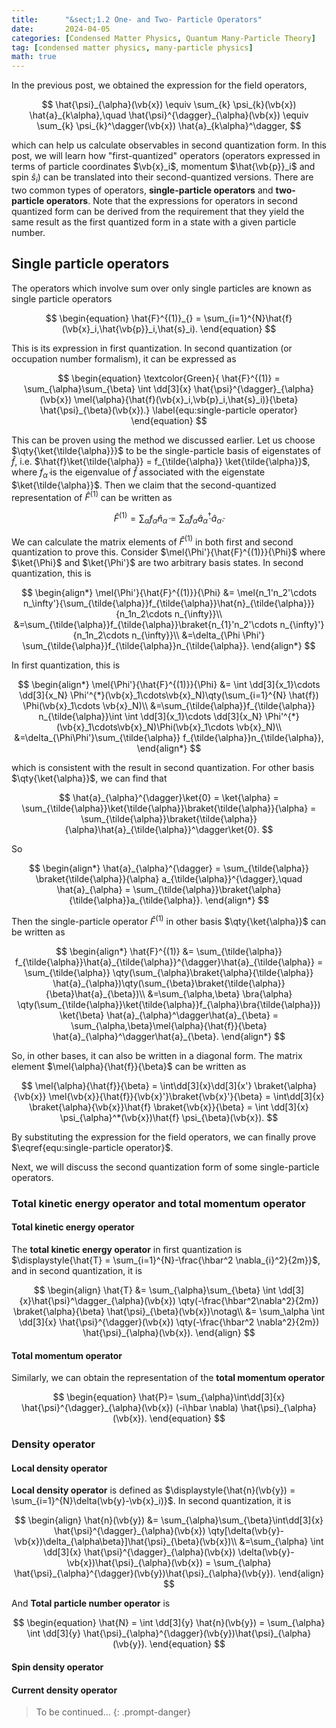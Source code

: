 ```yaml
---
title:      "&sect;1.2 One- and Two- Particle Operators"
date:       2024-04-05
categories: [Condensed Matter Physics, Quantum Many-Particle Theory]
tag: [condensed matter physics, many-particle physics]
math: true
---
```

In the previous post, we obtained the expression for the field operators,

$$
    \hat{\psi}_{\alpha}(\vb{x}) \equiv \sum_{k} \psi_{k}(\vb{x}) \hat{a}_{k\alpha},\quad \hat{\psi}^{\dagger}_{\alpha}(\vb{x}) \equiv \sum_{k} \psi_{k}^\dagger(\vb{x}) \hat{a}_{k\alpha}^\dagger,
$$

which can help us calculate observables in second quantization form. In this post, we will learn how "first-quantized" operators (operators expressed in terms of particle coordinates $\vb{x}_i$, momentum $\hat{\vb{p}}_i$ and spin $\hat{s}_i$) can be translated into their second-quantized versions. There are two common types of operators, **single-particle operators** and **two-particle operators**. Note that the expressions for operators in second quantized form can be derived from the requirement that they yield the same result as the first quantized form in a state with a given particle number.
## Single particle operators
The operators which involve sum over only single particles are known as single particle operators

$$
\begin{equation}
    \hat{F}^{(1)}_{} = \sum_{i=1}^{N}\hat{f}(\vb{x}_i,\hat{\vb{p}}_i,\hat{s}_i).
\end{equation}
$$

This is its expression in first quantization. In second quantization (or occupation number formalism), it can be expressed as

$$
\begin{equation}
\textcolor{Green}{
    \hat{F}^{(1)} = \sum_{\alpha}\sum_{\beta} \int \dd[3]{x} \hat{\psi}^{\dagger}_{\alpha}(\vb{x}) \mel{\alpha}{\hat{f}(\vb{x}_i,\vb{p}_i,\hat{s}_i)}{\beta} \hat{\psi}_{\beta}(\vb{x}).}
    \label{equ:single-particle operator}
\end{equation}
$$

This can be proven using the method we discussed earlier. Let us choose $\qty{\ket{\tilde{\alpha}}}$ to be the single-particle basis of eigenstates of $\hat{f}$, i.e. $\hat{f}\ket{\tilde{\alpha}} = f_{\tilde{\alpha}} \ket{\tilde{\alpha}}$, where $f_{\tilde{\alpha}}$ is the eigenvalue of $\hat{f}$ associated with the eigenstate $\ket{\tilde{\alpha}}$. Then we claim that the second-quantized representation of $\hat{F}^{(1)}$ can be written as 

$$
\hat{F}^{(1)} = \sum_{\tilde{\alpha}}f_{\tilde{\alpha}} \hat{n}_{\tilde{\alpha}} = \sum_{\tilde{\alpha}} f_{\tilde{\alpha}} \hat{a}_{\tilde{\alpha}}^{\dagger} \hat{a}_{\tilde{\alpha}}.
$$

We can calculate the matrix elements of $\hat{F}^{(1)}$ in both first and second quantization to prove this. Consider $\mel{\Phi'}{\hat{F}^{(1)}}{\Phi}$ where $\ket{\Phi}$ and $\ket{\Phi'}$ are two arbitrary basis states. In second quantization, this is

$$
\begin{align*}
\mel{\Phi'}{\hat{F}^{(1)}}{\Phi} &= \mel{n_1'n_2'\cdots n_\infty'}{\sum_{\tilde{\alpha}}f_{\tilde{\alpha}}\hat{n}_{\tilde{\alpha}}}{n_1n_2\cdots n_{\infty}}\\
&=\sum_{\tilde{\alpha}}f_{\tilde{\alpha}}\braket{n_{1}'n_2'\cdots n_{\infty}'}{n_1n_2\cdots n_{\infty}}\\
&=\delta_{\Phi \Phi'} \sum_{\tilde{\alpha}}f_{\tilde{\alpha}}n_{\tilde{\alpha}}.
\end{align*}
$$

In first quantization, this is

$$
\begin{align*}
    \mel{\Phi'}{\hat{F}^{(1)}}{\Phi} &= \int \dd[3]{x_1}\cdots \dd[3]{x_N} \Phi'^{*}(\vb{x}_1\cdots\vb{x}_N)\qty(\sum_{i=1}^{N} \hat{f}) \Phi(\vb{x}_1\cdots \vb{x}_N)\\
    &=\sum_{\tilde{\alpha}}f_{\tilde{\alpha}} n_{\tilde{\alpha}}\int \int \dd[3]{x_1}\cdots \dd[3]{x_N} \Phi'^{*}(\vb{x}_1\cdots\vb{x}_N)\Phi(\vb{x}_1\cdots \vb{x}_N)\\
    &=\delta_{\Phi\Phi'}\sum_{\tilde{\alpha}} f_{\tilde{\alpha}}n_{\tilde{\alpha}},
\end{align*}
$$

which is consistent with the result in second quantization. For other basis $\qty{\ket{\alpha}}$, we can find that

$$
\hat{a}_{\alpha}^{\dagger}\ket{0} = \ket{\alpha} = \sum_{\tilde{\alpha}}\ket{\tilde{\alpha}}\braket{\tilde{\alpha}}{\alpha} = \sum_{\tilde{\alpha}}\braket{\tilde{\alpha}}{\alpha}\hat{a}_{\tilde{\alpha}}^\dagger\ket{0}.
$$

So

$$
\begin{align*}
    \hat{a}_{\alpha}^{\dagger} = \sum_{\tilde{\alpha}} \braket{\tilde{\alpha}}{\alpha} a_{\tilde{\alpha}}^{\dagger},\quad \hat{a}_{\alpha} = \sum_{\tilde{\alpha}}\braket{\alpha}{\tilde{\alpha}}a_{\tilde{\alpha}}.
\end{align*}
$$

Then the single-particle operator $\hat{F}^{(1)}$ in other basis $\qty{\ket{\alpha}}$ can be written as

$$
\begin{align*}
    \hat{F}^{(1)} &= \sum_{\tilde{\alpha}} f_{\tilde{\alpha}}\hat{a}_{\tilde{\alpha}}^{\dagger}\hat{a}_{\tilde{\alpha}} = \sum_{\tilde{\alpha}} \qty(\sum_{\alpha}\braket{\alpha}{\tilde{\alpha}} \hat{a}_{\alpha})\qty(\sum_{\beta}\braket{\tilde{\alpha}}{\beta}\hat{a}_{\beta})\\
    &=\sum_{\alpha,\beta} \bra{\alpha} \qty(\sum_{\tilde{\alpha}}\ket{\tilde{\alpha}}f_{\alpha}\bra{\tilde{\alpha}}) \ket{\beta} \hat{a}_{\alpha}^\dagger\hat{a}_{\beta} = \sum_{\alpha,\beta}\mel{\alpha}{\hat{f}}{\beta} \hat{a}_{\alpha}^\dagger\hat{a}_{\beta}.
\end{align*}
$$

So, in other bases, it can also be written in a diagonal form. The matrix element $\mel{\alpha}{\hat{f}}{\beta}$ can be written as

$$
\mel{\alpha}{\hat{f}}{\beta} = \int\dd[3]{x}\dd[3]{x'} \braket{\alpha}{\vb{x}} \mel{\vb{x}}{\hat{f}}{\vb{x}'}\braket{\vb{x}'}{\beta} = \int\dd[3]{x} \braket{\alpha}{\vb{x}}\hat{f} \braket{\vb{x}}{\beta} = \int \dd[3]{x} \psi_{\alpha}^*(\vb{x})\hat{f} \psi_{\beta}(\vb{x}).
$$

By substituting the expression for the field operators, we can finally prove $\eqref{equ:single-particle operator}$. 

Next, we will discuss the second quantization form of some single-particle operators.

### Total kinetic energy operator and total momentum operator
#### Total kinetic energy operator
The **total kinetic energy operator** in first quantization is $\displaystyle{\hat{T} = \sum_{i=1}^{N}-\frac{\hbar^2 \nabla_{i}^2}{2m}}$, and in second quantization, it is

$$
\begin{align}
    \hat{T} &= \sum_{\alpha}\sum_{\beta} \int \dd[3]{x}\hat{\psi}^\dagger_{\alpha}(\vb{x}) \qty(-\frac{\hbar^2\nabla^2}{2m}) \braket{\alpha}{\beta} \hat{\psi}_{\beta}(\vb{x})\notag\\
    &= \sum_\alpha \int \dd[3]{x} \hat{\psi}^{\dagger}(\vb{x}) \qty(-\frac{\hbar^2 \nabla^2}{2m}) \hat{\psi}_{\alpha}(\vb{x}).
\end{align}
$$

#### Total momentum operator
Similarly, we can obtain the representation of the **total momentum operator**

$$
\begin{equation}
\hat{P}= \sum_{\alpha}\int\dd[3]{x} \hat{\psi}^{\dagger}_{\alpha}(\vb{x}) (-i\hbar \nabla) \hat{\psi}_{\alpha}(\vb{x}).
\end{equation}
$$

### Density operator
#### Local density operator
**Local density operator** is defined as $\displaystyle{\hat{n}(\vb{y}) = \sum_{i=1}^{N}\delta(\vb{y}-\vb{x}_i)}$. In second quantization, it is

$$
\begin{align}
\hat{n}(\vb{y}) &= \sum_{\alpha}\sum_{\beta}\int\dd[3]{x} \hat{\psi}^{\dagger}_{\alpha}(\vb{x}) \qty[\delta(\vb{y}-\vb{x})\delta_{\alpha\beta}]\hat{\psi}_{\beta}(\vb{x})\\
&=\sum_{\alpha} \int \dd[3]{x} \hat{\psi}^{\dagger}_{\alpha}(\vb{x}) \delta(\vb{y}-\vb{x})\hat{\psi}_{\alpha}(\vb{x}) = \sum_{\alpha} \hat{\psi}_{\alpha}^{\dagger}(\vb{y})\hat{\psi}_{\alpha}(\vb{y}).
\end{align}
$$

And **Total particle number operator** is

$$
\begin{equation}
    \hat{N} = \int \dd[3]{y} \hat{n}(\vb{y}) = \sum_{\alpha} \int \dd[3]{y} \hat{\psi}_{\alpha}^{\dagger}(\vb{y})\hat{\psi}_{\alpha}(\vb{y}).
\end{equation}
$$

#### Spin density operator
#### Current density operator
> To be continued...
{: .prompt-danger}






